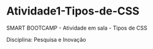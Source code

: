 # Atividade1-Tipos-de-CSS
 SMART BOOTCAMP - Atividade em sala - Tipos de CSS 

 Disciplina: Pesquisa e Inovação
